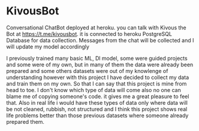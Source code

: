 # KivousBot
Conversational ChatBot deployed at heroku.
you can talk with Kivous the Bot at https://t.me/kivousbot.
it is connected to heroku PostgreSQL Database for data collection. Messages from the chat will be collected and I will update my model accordingly

I previously trained many basic ML, Dl model, some were guided projects and some were of my own, but in many of them the data were already been prepared and some others datasets were out of my knowlenge of understanding however with this project I have decided to collect my data and train them on my own. So that I can say that this project is mine from head to toe. I don't know which type of data will come also no one can blame me of copying someone's code. it gives me a great pleasure to feel that. Also in real life i would have these types of data only where data will be not cleaned, rubbish, not structured and I think this project shows real life problems better than those previous datasets where someone already prepared them.
